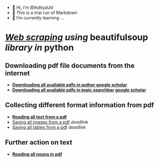 - 👋 Hi, I’m @AdityaUd
- 👀 This is a trial run of Markdown 
- 🌱 I’m currently learning ...


# _[Web scraping]( https://miro.medium.com/v2/resize:fit:1400/1*1QcqrOoDE1rKa0NTp1iEtw.png) using_ **beautifulsoup** _library in_ **python**
## Downloading pdf file documents from the internet 
-	[**Downloading all available pdfs in author google scholar**](https://github.com/AdityaUd/AdityaUd/blob/main/Google%20Scholar%20Author%20Scraping.py)
-	[**Downloading all available pdfs in topic searchbar google scholar**](https://github.com/AdityaUd/AdityaUd/blob/main/Google%20Scholar%20Searchbar%20Scraping.py)
## Collecting different format information from pdf 
-	[**Reading all text from a pdf**](https://github.com/AdityaUd/AdityaUd/blob/main/Text%20Mining%20Web%20Scraping%20intro.py)
-	[Saving all images from a pdf](‘’) _deadlink_
-	[Saving all tables from a pdf](‘’) _deadlink_
## Further action on text
-	[**Reading all nouns in pdf**](https://github.com/AdityaUd/AdityaUd/blob/main/Text%20mining%20Pdf%20nouns.py)


<!---
AdityaUd/AdityaUd is a ✨ special ✨ repository because its `README.md` (this file) appears on your GitHub profile.
You can click the Preview link to take a look at your changes.
--->
